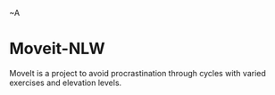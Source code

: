 ~A
# Moveit-NLW
MoveIt is a project to avoid procrastination through cycles with varied exercises and elevation levels.
